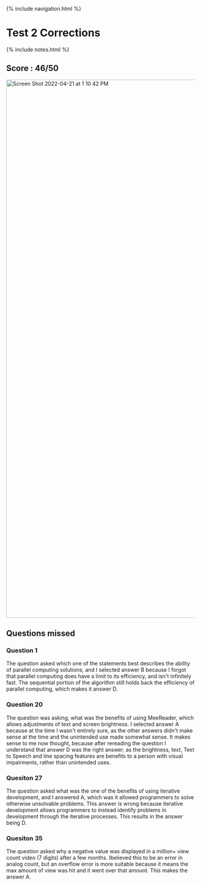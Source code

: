 {% include navigation.html %}

<h1> Test 2 Corrections</h1>

{% include notes.html %}

<h2> Score : 46/50 </h2>
<img width="1435" alt="Screen Shot 2022-04-21 at 1 10 42 PM" src="https://user-images.githubusercontent.com/89236893/164790513-2fa9e27b-cd99-412f-a648-69718774ad21.png">


<h2> Questions missed </h2>

<h3>Question 1</h3>
The question asked which one of the statements best describes the ability of parallel computing solutions, and I selected answer B because I forgot that parallel computing does have a limit to its efficiency, and isn't infinitely fast. The sequential portion of the algorithm still holds back the efficiency of parallel computing, which makes it answer D.

<h3>Question 20</h3>
The question was asking, what was the benefits of using MeeReader, which allows adjustments of text and screen brightness. I selected answer A because at the time I wasn't entirely sure, as the other answers didn't make sense at the time and the unintended use made somewhat sense. It makes sense to me now thought, because after rereading the question I understand that answer D was the right answer, as the brightness, text, Text to Speech and line spacing features are benefits to a person with visual impairments, rather than unintended uses.

<h3>Quesiton 27</h3>
The question asked what was the one of the benefits of using iterative development, and I answered A, which was it allowed programmers to solve otherwise unsolvable problems. This answer is wrong because iterative development allows programmers to instead identify problems in development through the iterative processes. This results in the answer being D.

<h3>Quesiton 35</h3>
The question asked why a negative value was displayed in a million+ view count video (7 digits) after a few months. Ibelieved this to be an error in analog count, but an overflow error is more suitable because it means the max amount of view was hit and it went over that amount. This makes the answer A.

